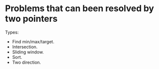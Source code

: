 # Problems that can been resolved by two pointers

Types:

- Find min/max/target.
- Intersection.
- Sliding window.
- Sort.
- Two direction.
